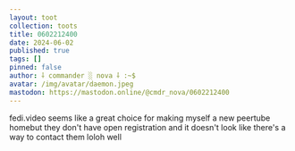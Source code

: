```yaml
---
layout: toot
collection: toots
title: 0602212400
date: 2024-06-02
published: true
tags: []
pinned: false
author: ⸸ commander ░ nova ⸸ :~$
avatar: /img/avatar/daemon.jpeg
mastodon: https://mastodon.online/@cmdr_nova/0602212400
---
```


fedi.video seems like a great choice for making myself a new peertube homebut they don't have open registration and it doesn't look like there's a way to contact them loloh well
